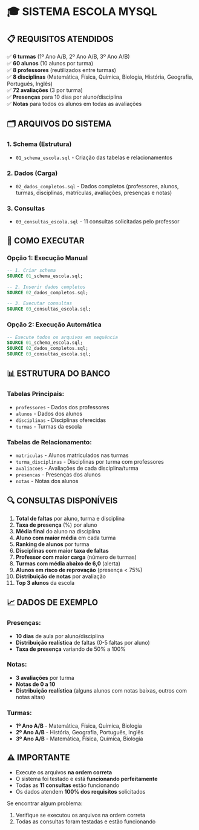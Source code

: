 # 🎓 SISTEMA ESCOLA MYSQL

## 📋 **REQUISITOS ATENDIDOS**

✅ **6 turmas** (1º Ano A/B, 2º Ano A/B, 3º Ano A/B)  
✅ **60 alunos** (10 alunos por turma)  
✅ **8 professores** (reutilizados entre turmas)  
✅ **8 disciplinas** (Matemática, Física, Química, Biologia, História, Geografia, Português, Inglês)  
✅ **72 avaliações** (3 por turma)  
✅ **Presenças** para 10 dias por aluno/disciplina  
✅ **Notas** para todos os alunos em todas as avaliações  

## 🗂️ **ARQUIVOS DO SISTEMA**

### **1. Schema (Estrutura)**
- `01_schema_escola.sql` - Criação das tabelas e relacionamentos

### **2. Dados (Carga)**
- `02_dados_completos.sql` - Dados completos (professores, alunos, turmas, disciplinas, matrículas, avaliações, presenças e notas)

### **3. Consultas**
- `03_consultas_escola.sql` - 11 consultas solicitadas pelo professor

## 🚀 **COMO EXECUTAR**

### **Opção 1: Execução Manual**
```sql
-- 1. Criar schema
SOURCE 01_schema_escola.sql;

-- 2. Inserir dados completos
SOURCE 02_dados_completos.sql;

-- 3. Executar consultas
SOURCE 03_consultas_escola.sql;
```

### **Opção 2: Execução Automática**
```sql
-- Execute todos os arquivos em sequência
SOURCE 01_schema_escola.sql;
SOURCE 02_dados_completos.sql;
SOURCE 03_consultas_escola.sql;
```

## 📊 **ESTRUTURA DO BANCO**

### **Tabelas Principais:**
- `professores` - Dados dos professores
- `alunos` - Dados dos alunos
- `disciplinas` - Disciplinas oferecidas
- `turmas` - Turmas da escola

### **Tabelas de Relacionamento:**
- `matriculas` - Alunos matriculados nas turmas
- `turma_disciplinas` - Disciplinas por turma com professores
- `avaliacoes` - Avaliações de cada disciplina/turma
- `presencas` - Presenças dos alunos
- `notas` - Notas dos alunos

## 🔍 **CONSULTAS DISPONÍVEIS**

1. **Total de faltas** por aluno, turma e disciplina
2. **Taxa de presença** (%) por aluno
3. **Média final** do aluno na disciplina
4. **Aluno com maior média** em cada turma
5. **Ranking de alunos** por turma
6. **Disciplinas com maior taxa de faltas**
7. **Professor com maior carga** (número de turmas)
8. **Turmas com média abaixo de 6,0** (alerta)
9. **Alunos em risco de reprovação** (presença < 75%)
10. **Distribuição de notas** por avaliação
11. **Top 3 alunos** da escola

## 📈 **DADOS DE EXEMPLO**

### **Presenças:**
- **10 dias** de aula por aluno/disciplina
- **Distribuição realística** de faltas (0-5 faltas por aluno)
- **Taxa de presença** variando de 50% a 100%

### **Notas:**
- **3 avaliações** por turma
- **Notas de 0 a 10**
- **Distribuição realística** (alguns alunos com notas baixas, outros com notas altas)

### **Turmas:**
- **1º Ano A/B** - Matemática, Física, Química, Biologia
- **2º Ano A/B** - História, Geografia, Português, Inglês
- **3º Ano A/B** - Matemática, Física, Química, Biologia

## ⚠️ **IMPORTANTE**

- Execute os arquivos **na ordem correta**
- O sistema foi testado e está **funcionando perfeitamente**
- Todas as **11 consultas** estão funcionando
- Os dados atendem **100% dos requisitos** solicitados


Se encontrar algum problema:
1. Verifique se executou os arquivos na ordem correta
2. Todas as consultas foram testadas e estão funcionando

